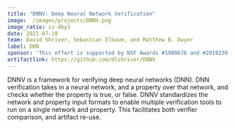 ```yaml
---
title: "DNNV: Deep Neural Network Verification"
image:  /images/projects/DNNV.png
image_ratio: is-4by1
date: 2021-07-18
team: David Shriver, Sebastian Elbaum, and Matthew B. Dwyer 
label: DNN
sponsor: 'This effort is supported by NSF Awards #1900676 and #2019239'
artifactlink: https://github.com/dlshriver/DNNV
---
```


DNNV is a framework for verifying deep neural networks (DNN). 
DNN verification takes in a neural network, and a property over that network, and checks whether the property is true, or false. 
DNNV standardizes the network and property input formats to enable multiple verification tools to run on a single network and property. 
This facilitates both verifier comparison, and artifact re-use.